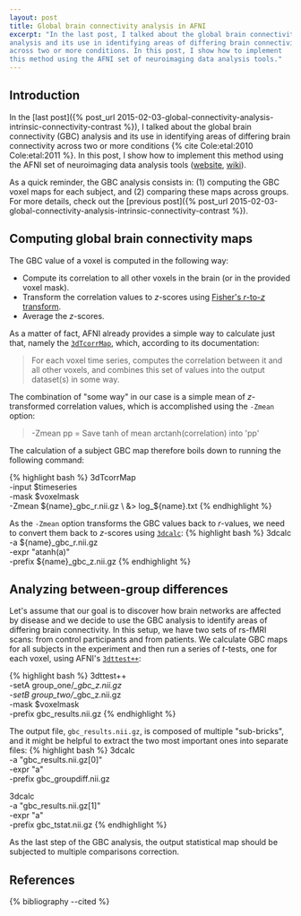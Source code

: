 ```yaml
---
layout: post
title: Global brain connectivity analysis in AFNI
excerpt: "In the last post, I talked about the global brain connectivity
analysis and its use in identifying areas of differing brain connectivity
across two or more conditions. In this post, I show how to implement
this method using the AFNI set of neuroimaging data analysis tools."
---
```


Introduction
------------
In the [last post]({% post_url 2015-02-03-global-connectivity-analysis-intrinsic-connectivity-contrast %}),
I talked about the global brain connectivity (GBC)
analysis and its use in identifying areas of differing brain connectivity
across two or more conditions {% cite Cole:etal:2010 Cole:etal:2011 %}. 
In this post, I show how to implement this method using the AFNI set of 
neuroimaging data analysis tools 
([website](http://afni.nimh.nih.gov/afni/), 
[wiki](http://en.wikipedia.org/wiki/Analysis_of_Functional_NeuroImages)).

As a quick reminder, the GBC analysis consists in: (1) computing 
the GBC voxel maps for each subject, and (2) comparing these maps across
groups. For more details, check out the [previous 
post]({% post_url 2015-02-03-global-connectivity-analysis-intrinsic-connectivity-contrast %}).

Computing global brain connectivity maps
----------------------------------------

The GBC value of a voxel is computed in the following way:

* Compute its correlation to all other voxels in the brain (or in the
provided voxel mask).
* Transform the correlation values to *z*-scores using [Fisher's *r*-to-*z* 
transform](http://en.wikipedia.org/wiki/Fisher_transformation).
* Average the *z*-scores.

As a matter of fact, AFNI already provides a simple way to calculate just 
that, namely the [`3dTcorrMap`](http://afni.nimh.nih.gov/pub/dist/doc/program_help/3dTcorrMap.html),
which, according to its documentation:

> For each voxel time series, computes the correlation between it
> and all other voxels, and combines this set of values into the
> output dataset(s) in some way.

The combination of "some way" in our case is a simple mean of 
*z*-transformed correlation values, which is accomplished using the
`-Zmean` option:

> -Zmean pp = Save tanh of mean arctanh(correlation) into 'pp'

The calculation of a subject GBC map therefore boils down to running the 
following command:

{% highlight bash %}
3dTcorrMap \
    -input $timeseries \
    -mask $voxelmask \
    -Zmean ${name}_gbc_r.nii.gz \
    &> log_${name}.txt
{% endhighlight %} 

As the `-Zmean` option transforms the GBC values back to *r*-values, we
need to convert them back to *z*-scores using 
[`3dcalc`](http://afni.nimh.nih.gov/pub/dist/doc/program_help/3dcalc.html):
{% highlight bash %}
3dcalc \
    -a ${name}_gbc_r.nii.gz \
    -expr "atanh(a)" \
    -prefix ${name}_gbc_z.nii.gz
{% endhighlight %}

Analyzing between-group differences
-----------------------------------

Let's assume that our goal is to discover how brain networks
are affected by disease and we decide to use the GBC analysis
to identify areas of differing brain connectivity.
In this setup, we have two sets of rs-fMRI scans: from control
participants and from patients. We calculate GBC maps for all subjects
in the experiment and then run a series of *t*-tests, one for each voxel,
using AFNI's [`3dttest++`](http://afni.nimh.nih.gov/pub/dist/doc/program_help/3dttest++.html):

{% highlight bash %}
3dttest++ \
    -setA group_one/*_gbc_z.nii.gz \
    -setB group_two/*_gbc_z.nii.gz \
    -mask $voxelmask \
    -prefix gbc_results.nii.gz
{% endhighlight %}

The output file, `gbc_results.nii.gz`, is composed of multiple "sub-bricks",
and it might be helpful to extract the two most important ones into separate files:
{% highlight bash %}
3dcalc \
    -a "gbc_results.nii.gz[0]" \
    -expr "a" \
    -prefix gbc_groupdiff.nii.gz

3dcalc \
    -a "gbc_results.nii.gz[1]" \
    -expr "a" \
    -prefix gbc_tstat.nii.gz
{% endhighlight %}

As the last step of the GBC analysis, the output statistical map
should be subjected to multiple comparisons correction.

References
----------

{% bibliography --cited %}
